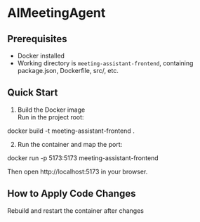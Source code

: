 # AIMeetingAgent

## Prerequisites

- Docker installed
- Working directory is `meeting-assistant-frontend`, containing package.json, Dockerfile, src/, etc.

## Quick Start

1. Build the Docker image  
Run in the project root:

docker build -t meeting-assistant-frontend .

2. Run the container and map the port:

docker run -p 5173:5173 meeting-assistant-frontend

Then open http://localhost:5173 in your browser.

## How to Apply Code Changes

Rebuild and restart the container after changes




